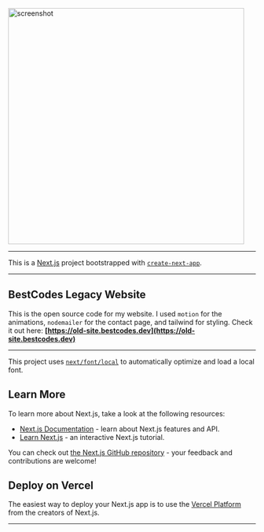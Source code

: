 <img src="https://github.com/user-attachments/assets/51c946e3-7342-4075-8cc6-95092b1d17fe" alt="screenshot" for="cover" width=480 />

---

This is a [Next.js](https://nextjs.org/) project bootstrapped with
[`create-next-app`](https://github.com/vercel/next.js/tree/canary/packages/create-next-app).

---

## BestCodes Legacy Website

This is the open source code for my website. I used `motion` for the animations,
`nodemailer` for the contact page, and tailwind for styling. Check it out here:
**[https://old-site.bestcodes.dev](https://old-site.bestcodes.dev)**

---

This project uses
[`next/font/local`](https://nextjs.org/docs/basic-features/font-optimization) to
automatically optimize and load a local font.

## Learn More

To learn more about Next.js, take a look at the following resources:

- [Next.js Documentation](https://nextjs.org/docs) - learn about Next.js
  features and API.
- [Learn Next.js](https://nextjs.org/learn) - an interactive Next.js tutorial.

You can check out
[the Next.js GitHub repository](https://github.com/vercel/next.js/) - your
feedback and contributions are welcome!

## Deploy on Vercel

The easiest way to deploy your Next.js app is to use the
[Vercel Platform](https://vercel.com/new) from the creators of Next.js.

---
